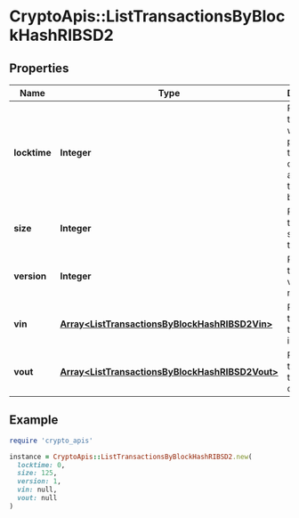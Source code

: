 # CryptoApis::ListTransactionsByBlockHashRIBSD2

## Properties

| Name | Type | Description | Notes |
| ---- | ---- | ----------- | ----- |
| **locktime** | **Integer** | Represents the time at which a particular transaction can be added to the blockchain. |  |
| **size** | **Integer** | Represents the total size of this transaction. |  |
| **version** | **Integer** | Represents transaction version number. |  |
| **vin** | [**Array&lt;ListTransactionsByBlockHashRIBSD2Vin&gt;**](ListTransactionsByBlockHashRIBSD2Vin.md) | Represents the transaction inputs. |  |
| **vout** | [**Array&lt;ListTransactionsByBlockHashRIBSD2Vout&gt;**](ListTransactionsByBlockHashRIBSD2Vout.md) | Represents the transaction outputs. |  |

## Example

```ruby
require 'crypto_apis'

instance = CryptoApis::ListTransactionsByBlockHashRIBSD2.new(
  locktime: 0,
  size: 125,
  version: 1,
  vin: null,
  vout: null
)
```

